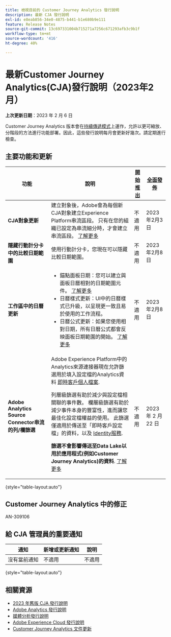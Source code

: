 ```yaml
---
title: 檢視目前的 Customer Journey Analytics 發行說明
description: 最新 CJA 發行說明
exl-id: e8eab856-34e0-4875-b441-b1e680b9e111
feature: Release Notes
source-git-commit: 13c697331004b715271a7256c671293afb3c9b1f
workflow-type: tm+mt
source-wordcount: '416'
ht-degree: 40%

---
```


# 最新Customer Journey Analytics(CJA)發行說明（2023年2月）

**上次更新日期**：2023 年 2 月 6 日

Customer Journey Analytics 版本會在[持續傳遞模式](releases.md)上運作，允許以更可縮放、分階段的方法進行功能部署。因此，這些發行說明每月會更新好幾次。請定期進行檢查。

## 主要功能和更新

| 功能 | 說明 | [開始推出](/help/release-notes/releases.md) | [全面發佈](/help/release-notes/releases.md) |
| ----------- | ---------- | ----- | --- |
| **CJA對象更新** | 建立對象後，Adobe會為每個新CJA對象建立Experience Platform串流區段。 只有在您的組織已設定為串流細分時，才會建立串流區段。 [了解更多](https://experienceleague.adobe.com/docs/analytics-platform/using/cja-components/audiences/publish.html#after-audience-created) | 不適用 | 2023年2月3日 |
| **隱藏行動計分卡中的比較日期範圍** | 使用行動計分卡，您現在可以隱藏比較日期範圍。 | 不適用 | 2023年2月8日 |
| **工作區中的日曆更新** | <ul><li>錨點面板日期：您可以建立與面板日曆相對的日期範圍元件。 [了解更多](/help/components/date-ranges/calendar.md)</li><li>日曆樣式更新：UI中的日曆樣式已升級，以呈現更一致且易於使用的工作流程。</li><li>日曆公式更新：如果您使用相對日期，所有日曆公式都會反映面板日期範圍的開始。 [了解更多](/help/components/date-ranges/calendar.md)</li></ul> | 不適用 | 2023年2月8日 |
| **Adobe Analytics Source Connector串流的列/欄篩選** | Adobe Experience Platform中的Analytics來源連接器現在允許篩選用於填入設定檔的Analytics資料 [即時客戶個人檔案](https://experienceleague.adobe.com/docs/experience-platform/profile/home.html?lang=zh-Hant).<p>列層級篩選有助於減少與設定檔相關聯的事件數。 欄層級篩選有助於減少事件本身的豐富性，進而讓您最佳化設定檔權益的使用。 此篩選僅適用於傳送至「即時客戶設定檔」的資料，以及 [Identity服務](https://experienceleague.adobe.com/docs/experience-platform/identity/home.html?lang=zh-Hant).<p>**篩選不會影響傳送至Data Lake以用於應用程式(例如Customer Journey Analytics)的資料**. [了解更多](https://experienceleague.adobe.com/docs/experience-platform/sources/ui-tutorials/create/adobe-applications/analytics.html?lang=en#filtering-for-profile) | 不適用 | 2023 年 2 月 22 日 |

{style=&quot;table-layout:auto&quot;}

## Customer Journey Analytics 中的修正

AN-309106

## 給 CJA 管理員的重要通知

| 通知 | 新增或更新通知 | 說明 |
| --- | --- | --- |
| 沒有當前通知 | 不適用 | 不適用 |

{style=&quot;table-layout:auto&quot;}

## 相關資源

* [2023 年舊版 CJA 發行說明](/help/release-notes/2023.md)
* [Adobe Analytics 發行說明](https://experienceleague.adobe.com/docs/analytics/release-notes/latest.html?lang=zh-Hant)
* [媒體分析發行說明](https://experienceleague.adobe.com/docs/media-analytics/using/additional-resources/release-notes.html?lang=zh-Hant)
* [Adobe Experience Cloud 發行說明](https://experienceleague.adobe.com/docs/release-notes/experience-cloud/current.html?lang=zh-Hant)
* [Customer Journey Analytics 文件更新](/help/release-notes/doc-changes.md)
